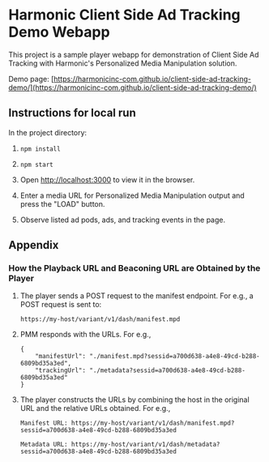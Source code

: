 # Harmonic Client Side Ad Tracking Demo Webapp

This project is a sample player webapp for demonstration of Client Side Ad Tracking with Harmonic's Personalized Media Manipulation solution.

Demo page: [https://harmonicinc-com.github.io/client-side-ad-tracking-demo/](https://harmonicinc-com.github.io/client-side-ad-tracking-demo/)

## Instructions for local run

In the project directory:

1. `npm install`

2. `npm start`

3. Open [http://localhost:3000](http://localhost:3000) to view it in the browser.

4. Enter a media URL for Personalized Media Manipulation output and press the "LOAD" button.

5. Observe listed ad pods, ads, and tracking events in the page.

## Appendix

### How the Playback URL and Beaconing URL are Obtained by the Player

1. The player sends a POST request to the manifest endpoint. For e.g., a POST request is sent to:
    ```
    https://my-host/variant/v1/dash/manifest.mpd
    ```

2. PMM responds with the URLs. For e.g.,
    ```
    {
        "manifestUrl": "./manifest.mpd?sessid=a700d638-a4e8-49cd-b288-6809bd35a3ed",
        "trackingUrl": "./metadata?sessid=a700d638-a4e8-49cd-b288-6809bd35a3ed"
    }
    ```

3. The player constructs the URLs by combining the host in the original URL and the relative URLs obtained. For e.g.,
    ```
    Manifest URL: https://my-host/variant/v1/dash/manifest.mpd?sessid=a700d638-a4e8-49cd-b288-6809bd35a3ed

    Metadata URL: https://my-host/variant/v1/dash/metadata?sessid=a700d638-a4e8-49cd-b288-6809bd35a3ed
    ```